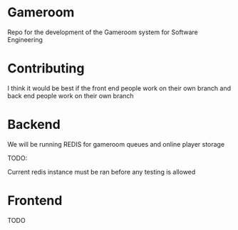 # Gameroom
Repo for the development of the Gameroom system for Software Engineering

# Contributing

I think it would be best if the front end people work on their own branch and back end people work on their own branch

# Backend

We will be running REDIS for gameroom queues and online player storage

TODO:

Current redis instance must be ran before any testing is allowed

# Frontend

TODO
